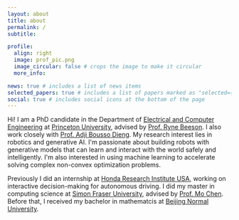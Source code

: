 ```yaml
---
layout: about
title: about
permalink: /
subtitle:

profile:
  align: right
  image: prof_pic.png
  image_circular: false # crops the image to make it circular
  more_info:

news: true # includes a list of news items
selected_papers: true # includes a list of papers marked as "selected={true}"
social: true # includes social icons at the bottom of the page
---
```



Hi! I am a PhD candidate in the Department of [Electrical and Computer Engineering](https://ece.princeton.edu/) at [Princeton University](https://www.princeton.edu/), advised by [Prof. Ryne Beeson](https://beeson.princeton.edu/). I also work closely with [Prof. Adji Bousso Dieng](https://vertaix.princeton.edu/). My research interest lies in robotics and generative AI. I'm passionate about building robots with generative models that can learn and interact with the world safely and intelligently. I'm also interested in using machine learning to accelerate solving complex non-convex optimization problems.

Previously I did an internship at [Honda Research Institute USA](https://usa.honda-ri.com/), working on interactive decision-making for autonomous driving. I did my master in computing science at [Simon Fraser University](https://www.sfu.ca/), advised by [Prof. Mo Chen](https://www.sfumars.com/). Before that, I received my bachelor in mathematcis at [Beijing Normal University](https://english.bnu.edu.cn/).

